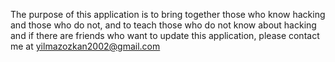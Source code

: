 The purpose of this application is to bring together those who know hacking and those who do not, and to teach those who do not know about hacking and if there are friends who want to update this application, please contact me at yilmazozkan2002@gmail.com

